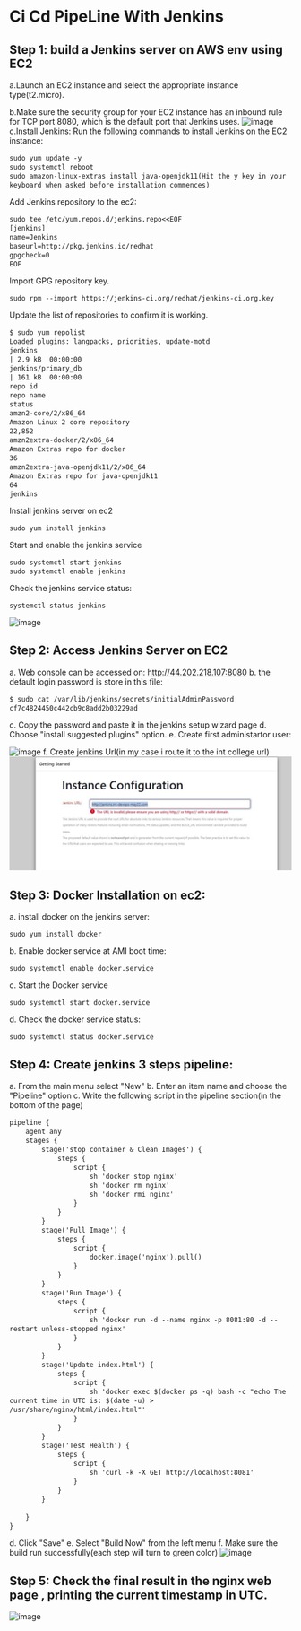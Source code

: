 # Ci Cd PipeLine With Jenkins

## Step 1: build a Jenkins server on AWS env using EC2

a.Launch an EC2 instance and select the appropriate instance type(t2.micro).

b.Make sure the security group for your EC2 instance has an inbound rule for TCP port 8080, which is the default port that Jenkins uses.
![image](https://user-images.githubusercontent.com/106589153/212828879-4e6bbea7-68df-4af6-8270-1b5371cc01b3.png)
c.Install Jenkins: Run the following commands to install Jenkins on the EC2 instance:
```
sudo yum update -y
sudo systemctl reboot
sudo amazon-linux-extras install java-openjdk11(Hit the y key in your keyboard when asked before installation commences)
```
Add Jenkins repository to the ec2:
```
sudo tee /etc/yum.repos.d/jenkins.repo<<EOF
[jenkins]
name=Jenkins
baseurl=http://pkg.jenkins.io/redhat
gpgcheck=0
EOF
```
Import GPG repository key.
```
sudo rpm --import https://jenkins-ci.org/redhat/jenkins-ci.org.key
```
Update the list of repositories to confirm it is working.
```
$ sudo yum repolist
Loaded plugins: langpacks, priorities, update-motd
jenkins                                                                                                                                    | 2.9 kB  00:00:00
jenkins/primary_db                                                                                                                         | 161 kB  00:00:00
repo id                                                                     repo name                                                                       status
amzn2-core/2/x86_64                                                         Amazon Linux 2 core repository                                                  22,852
amzn2extra-docker/2/x86_64                                                  Amazon Extras repo for docker                                                       36
amzn2extra-java-openjdk11/2/x86_64                                          Amazon Extras repo for java-openjdk11                                               64
jenkins         
```
Install jenkins server on ec2
```
sudo yum install jenkins
```
Start and enable the jenkins service
```
sudo systemctl start jenkins
sudo systemctl enable jenkins
```
Check the jenkins service status:
```
systemctl status jenkins
```
![image](https://user-images.githubusercontent.com/106589153/212835067-b750af5c-cb5e-44c7-b01d-70c34e46778f.png)

## Step 2: Access Jenkins Server on EC2
a. Web console can be accessed on:
http://44.202.218.107:8080
b. the default login password is store in this file:
```
$ sudo cat /var/lib/jenkins/secrets/initialAdminPassword
cf7c4824450c442cb9c8add2b03229ad
```
c. Copy the password and paste it in the jenkins setup wizard page
d. Choose "install suggested plugins" option.
e. Create first administartor user:

![image](https://user-images.githubusercontent.com/106589153/212836782-83e2f882-21c0-4fb1-b1e0-5c5e094b3b4d.png)
f. Create jenkins Url(in my case i route it to the int college url)
![image](https://github.com/SharonLeviDevops/CloudOpsExr/blob/8f48492687c5cff95d243c84845dee016a0c44a7/url.JPG)

## Step 3:  Docker Installation on ec2:
a. install docker on the jenkins server:
```
sudo yum install docker
```
b. Enable docker service at AMI boot time:
```
sudo systemctl enable docker.service
```
c. Start the Docker service
```
sudo systemctl start docker.service
```
d. Check the docker service status:
```
sudo systemctl status docker.service
```
## Step 4: Create jenkins 3 steps pipeline:
a. From the main menu select "New"
b. Enter an item name and choose the "Pipeline" option
c. Write the following script in the pipeline section(in the bottom of the page)
```
pipeline {
    agent any
    stages {
        stage('stop container & Clean Images') {
            steps {
                script {
                    sh 'docker stop nginx'
	                sh 'docker rm nginx' 
	                sh 'docker rmi nginx'
                }
            }
        }
        stage('Pull Image') {
            steps {
                script {
                    docker.image('nginx').pull()
                }
            }
        }
        stage('Run Image') {
            steps {
                script {
                    sh 'docker run -d --name nginx -p 8081:80 -d --restart unless-stopped nginx'
                }
            }
        }
        stage('Update index.html') {
            steps {
                script {
                    sh 'docker exec $(docker ps -q) bash -c "echo The current time in UTC is: $(date -u) > /usr/share/nginx/html/index.html"'
                }
            }
        }
        stage('Test Health') {
            steps {
                script {
                    sh 'curl -k -X GET http://localhost:8081'
                }
            }
        }

    }
}
```
d. Click "Save"
e. Select "Build Now" from the left menu 
f. Make sure the build run successfully(each step will turn to green color)
![image](https://user-images.githubusercontent.com/106589153/213133553-a798a337-acb6-441e-86c6-5ef8958160da.png)

## Step 5: Check the final result in the nginx web page , printing the current timestamp in UTC.
![image](https://user-images.githubusercontent.com/106589153/213134100-5973659a-ed17-4071-9a1f-6429d203ad86.png)


